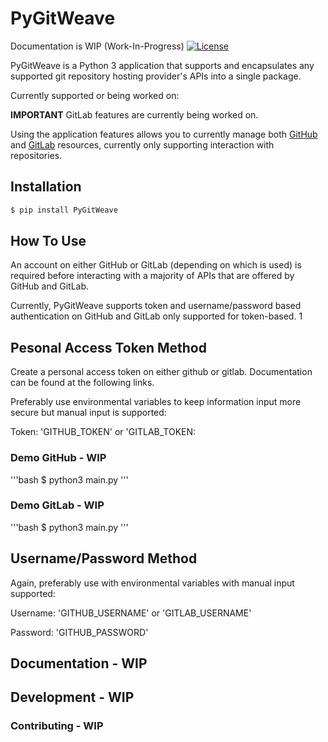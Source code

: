 # PyGitWeave
Documentation is WIP (Work-In-Progress)
[![License](https://img.shields.io/badge/license-LGPL-blue.svg)](https://en.wikipedia.org/wiki/GNU_Lesser_General_Public_License)

PyGitWeave is a Python 3 application that supports and encapsulates any supported git repository hosting provider's APIs into a single package.

Currently supported or being worked on:

[GitHub API v3]: https://developer.github.com/v3
[GitLab API v4]: https://docs.gitlab.com/ee/api/README.html

**IMPORTANT**
GitLab features are currently being worked on.

Using the application features allows you to currently manage both [GitHub] and [GitLab] resources, currently only supporting interaction with repositories.

## Installation

```bash
$ pip install PyGitWeave
```

## How To Use
An account on either GitHub or GitLab (depending on which is used) is required before interacting with a majority of APIs that are offered by GitHub and GitLab.

Currently, PyGitWeave supports token and username/password based authentication on GitHub and GitLab only supported for token-based.
1
## Pesonal Access Token Method
Create a personal access token on either github or gitlab. Documentation can be found at the following links.

[GitHub]: https://help.github.com/en/articles/creating-a-personal-access-token-for-the-command-line
[GitLab]: https://docs.gitlab.com/ee/user/profile/personal_access_tokens.html

Preferably use environmental variables to keep information input more secure but manual input is supported:

Token: 'GITHUB_TOKEN' or 'GITLAB_TOKEN:

### Demo GitHub - WIP
'''bash
$ python3 main.py
'''

### Demo GitLab - WIP
'''bash
$ python3 main.py
'''

## Username/Password Method
Again, preferably use with environmental variables with manual input supported:

Username: 'GITHUB_USERNAME' or 'GITLAB_USERNAME'

Password: 'GITHUB_PASSWORD'

## Documentation - WIP

## Development - WIP

### Contributing - WIP
